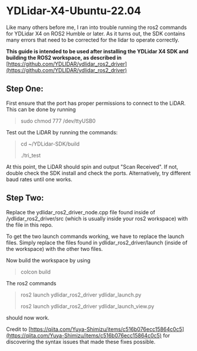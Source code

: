 # YDLidar-X4-Ubuntu-22.04

Like many others before me, I ran into trouble running the ros2 commands for YDLidar X4 on ROS2 Humble or later.  As it turns out, the SDK contains many errors that need to be corrected for the lidar to operate correctly.  

**This guide is intended to be used after installing the YDLidar X4 SDK and building the ROS2 workspace, as described in** [https://github.com/YDLIDAR/ydlidar_ros2_driver](https://github.com/YDLIDAR/ydlidar_ros2_driver)


## Step One:

First ensure that the port has proper permissions to connect to the LiDAR.  This can be done by running
> sudo chmod 777 /dev/ttyUSB0

Test out the LiDAR by running the commands:
>cd ~/YDLidar-SDK/build
>
>./tri_test


At this point, the LiDAR should spin and output "Scan Received".  If not, double check the SDK install and check the ports.  Alternatively, try different baud rates until one works. 

## Step Two:
Replace the ydlidar_ros2_driver_node.cpp file found inside of /ydlidar_ros2_driver/src (which is usually inside your ros2 workspace) with the file in this repo. 

To get the two launch commands working, we have to replace the launch files.  Simply replace the files found in ydlidar_ros2_driver/launch (inside of the workspace) with the other two files. 

Now build the workspace by using 
>colcon build





The ros2 commands 
>ros2 launch ydlidar_ros2_driver ydlidar_launch.py
>
>ros2 launch ydlidar_ros2_driver ydlidar_launch_view.py

should now work.  



Credit to [https://qiita.com/Yuya-Shimizu/items/c516b076ecc15864c0c5](https://qiita.com/Yuya-Shimizu/items/c516b076ecc15864c0c5) for discovering the syntax issues that made these fixes possible. 


